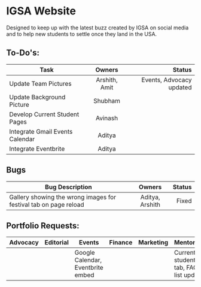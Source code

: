 # IGSA Website

Designed to keep up with the latest buzz created by IGSA on social media and to help new students to settle once they land in the USA.

## To-Do's:

|Task |Owners| Status|
|---- |:-----:|------:|
|Update Team Pictures|Arshith, Amit | Events, Advocacy updated|
|Update Background Picture | Shubham | |
|Develop Current Student Pages | Avinash| |
|Integrate Gmail Events Calendar | Aditya| |
|Integrate Eventbrite | Aditya| |

## Bugs
|Bug Description| Owners| Status|
|---- |:-----:|------:|
|Gallery showing the wrong images for festival tab on page reload | Aditya, Arshith| Fixed |


## Portfolio Requests:

|Advocacy |Editorial | Events| Finance |Marketing | Mentoring| Networking| PR|
|-------|--------|------|-------|--------|---------|---------|---|
|         |          |Google Calendar, Eventbrite embed|         |          |Current students tab, FAQ list update|Q&A Section|     |




